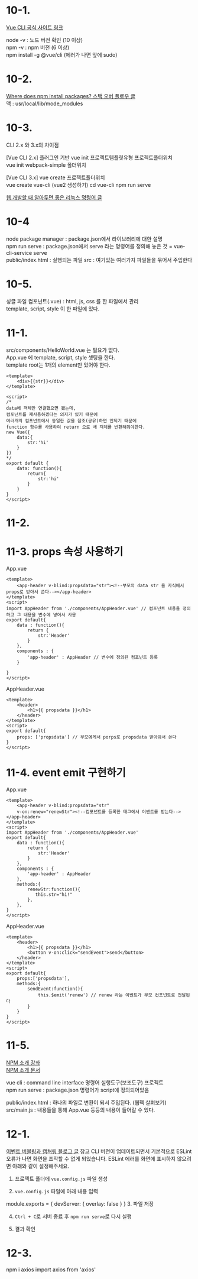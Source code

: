 # 10-1.  
[Vue CLI 공식 사이트 링크](https://cli.vuejs.org/)

node -v : 노드 버전 확인 (10 이상)  
npm -v : npm 버전 (6 이상)  
npm install -g @vue/cli (에러가 나면 앞에 sudo)  

# 10-2.  
[Where does npm install packages? 스택 오버 플로우 글](https://stackoverflow.com/questions/5926672/where-does-npm-install-packages)  
맥 : usr/local/lib/mode_modules

# 10-3.
CLI 2.x 와 3.x의 차이점

[Vue CLI 2.x]
플러그인 기반
vue init 프로젝트템플릿유형 프로젝트폴더위치  
vue init webpack-simple 폴더위치  
  
[Vue CLI 3.x]
vue create 프로젝트폴더위치  
vue create vue-cli (vue2 생성하기)
cd vue-cli
npm run serve

[웹 개발할 때 알아두면 좋은 리눅스 명령어 글](https://joshua1988.github.io/web-development/linux-commands-for-beginners/)

# 10-4
node package manager : package.json에서 라이브러리에 대한 설명  
npm run serve : package.json에서 serve 라는 명령어를 정의해 놓은 것 = vue-cli-service serve  
public/index.html : 실행되는 파일
src : 여기있는 여러가지 파일들을 묶어서 주입한다  

# 10-5.
싱글 파일 컴포넌트(.vue) : html, js, css 를 한 파일에서 관리  
template, script, style 이 한 파일에 있다.

# 11-1.
src/components/HelloWorld.vue 는 필요가 없다.   
App.vue 에 template, script, style 셋팅을 한다.  
template root는 1개의 element만 있어야 한다.  
```vue
<template>
    <div>{{str}}</div>
</template>

<script>
/*
data에 객체만 연결했으면 됐는데, 
컴포넌트를 재사용하겠다는 의지가 있기 때문에
여러개의 컴포넌트에서 동일한 값을 참조(공유)하면 안되기 때문에
function 함수를 사용하여 return 으로 새 객체를 반환해줘야한다.
new Vue({
    data:{
        str:'hi'
    }
})
*/
export default {
    data: function(){
        return{
            str:'hi'
        }
    }
}
</script>
```

# 11-2.
# 11-3. props 속성 사용하기
App.vue
```vue
<template>
    <app-header v-blind:propsdata="str"><!--부모의 data str 을 자식에서 props로 받아서 쓴다--></app-header>
</template>
<script>
import AppHeader from './components/AppHeader.vue' // 컴포넌트 내용을 정의하고 그 내용을 변수에 넣어서 사용
export default{
    data : function(){
        return {
            str:'Header'
        }
    },
    components : {
        'app-header' : AppHeader // 변수에 정의된 컴포넌트 등록
    }

}
</script>
```
AppHeader.vue
```vue
<template>
    <header>
        <h1>{{ propsdata }}</h1>
    </header>
</template>
<script>
export default{
    props: ['propsdata'] // 부모에게서 porps로 propsdata 받아와서 쓴다
}
</script>
```

# 11-4. event emit 구현하기
App.vue
```vue
<template>
    <app-header v-blind:propsdata="str"
    v-on:renew="renewStr"><!--컴포넌트를 등록한 태그에서 이벤트를 받는다--></app-header>
</template>
<script>
import AppHeader from './components/AppHeader.vue' 
export default{
    data : function(){
        return {
            str:'Header'
        }
    },
    components : {
        'app-header' : AppHeader 
    },
    methods:{
        renewStr:function(){
           this.str="hi!"
        },
    },
}
</script>
```
AppHeader.vue
```vue
<template>
    <header>
        <h1>{{ propsdata }}</h1>
        <button v-on:click="sendEvent">send</button>
    </header>
</template>
<script>
export default{
    props:['propsdata'],
    methods:{
        sendEvent:function(){
            this.$emit('renew') // renew 라는 이벤트가 부모 컨포넌트로 전달된다 
        }
    }
}
</script>
```

# 11-5.
[NPM 소개 강좌](https://www.inflearn.com/course/lecture?tab=curriculum&courseSlug=%ED%94%84%EB%9F%B0%ED%8A%B8%EC%97%94%EB%93%9C-%EC%9B%B9%ED%8C%A9&unitId=37370)  
[NPM 소개 문서](https://joshua1988.github.io/webpack-guide/build/node-npm.html) 

vue cli : command line interface 명령어 실행도구(보조도구) 프로젝트  
npm run serve : package.json 명령어가 script에 정의되어있음

public/index.html : 하나의 파일로 변환이 되서 주입된다. (웹펙 살펴보기)
src/main.js : 내용들을 통해 App.vue 등등의 내용이 들어갈 수 있다.  

# 12-1.
[이벤트 버블링과 캡쳐링 블로그 글](https://joshua1988.github.io/web-development/javascript/event-propagation-delegation/)
 참고
CLI 버전이 업데이트되면서 기본적으로 ESLint 오류가 나면 화면을 조작할 수 없게 되었습니다. ESLint 에러를 화면에 표시하지 않으려면 아래와 같이 설정해주세요.

1. 프로젝트 폴더에 `vue.config.js` 파일 생성

2. `vue.config.js` 파일에 아래 내용 입력

module.exports = {
  devServer: {
    overlay: false
  }
}
3. 파일 저장

4. `Ctrl + C`로 서버 종료 후 `npm run serve`로 다시 실행

5. 결과 확인

# 12-3.
npm i axios
import axios from 'axios'